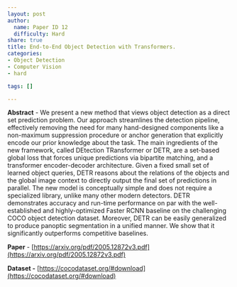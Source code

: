```yaml
---
layout: post
author:
  name: Paper ID 12
  difficulty: Hard
share: true
title: End-to-End Object Detection with Transformers.
categories:
- Object Detection
- Computer Vision
- hard

tags: []

---
```

**Abstract** - We present a new method that views object detection as a direct set prediction problem. Our approach streamlines the detection pipeline, effectively removing the need for many hand-designed components like a non-maximum suppression procedure or anchor generation that explicitly encode our prior knowledge about the task. The main ingredients of the new framework, called DEtection TRansformer or DETR, are a set-based global loss that forces unique predictions via bipartite matching, and a transformer encoder-decoder architecture. Given a fixed small set of learned object queries, DETR reasons about the relations of the objects and the global image context to directly output the final set of predictions in parallel. The new model is conceptually simple and does not require a specialized library, unlike many other modern detectors. DETR demonstrates accuracy and run-time performance on par with the well-established and highly-optimized Faster RCNN baseline on the challenging COCO object detection dataset. Moreover, DETR can be easily generalized to produce panoptic segmentation in a unified manner. We show that it significantly outperforms competitive baselines.

**Paper** - [https://arxiv.org/pdf/2005.12872v3.pdf](https://arxiv.org/pdf/2005.12872v3.pdf)

**Dataset -** [https://cocodataset.org/#download](https://cocodataset.org/#download)
    